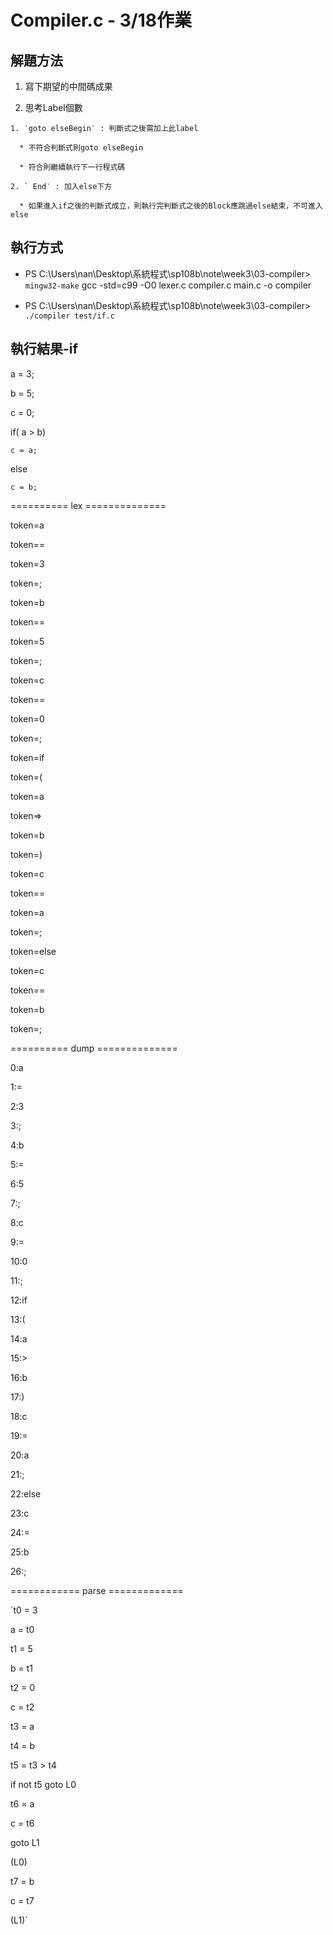 # Compiler.c - 3/18作業

## 解題方法

  1. 寫下期望的中間碼成果
  
  2. 思考Label個數
    
    1. ‵goto elseBegin‵ : 判斷式之後需加上此label
    
      * 不符合判斷式則goto elseBegin
      
      * 符合則繼續執行下一行程式碼
      
    2. ` End‵ : 加入else下方
    
      * 如果進入if之後的判斷式成立，則執行完判斷式之後的Block應跳過else結束，不可進入else
## 執行方式

* PS C:\Users\nan\Desktop\系統程式\sp108b\note\week3\03-compiler> `mingw32-make`
gcc -std=c99 -O0 lexer.c compiler.c main.c -o compiler

* PS C:\Users\nan\Desktop\系統程式\sp108b\note\week3\03-compiler> `./compiler test/if.c`

## 執行結果-if

a = 3;

b = 5;

c = 0;

if( a > b)

    c = a;
    
else

    c = b;
    
========== lex ==============

token=a

token==

token=3

token=;

token=b

token==

token=5

token=;

token=c

token==

token=0

token=;

token=if

token=(

token=a

token=>

token=b

token=)

token=c

token==

token=a

token=;

token=else

token=c

token==

token=b

token=;

========== dump ==============

0:a

1:=

2:3

3:;

4:b

5:=

6:5

7:;

8:c

9:=

10:0

11:;

12:if

13:(

14:a

15:>

16:b

17:)

18:c

19:=

20:a

21:;

22:else

23:c

24:=

25:b

26:;

============ parse =============

`t0 = 3

a = t0

t1 = 5

b = t1

t2 = 0

c = t2

t3 = a

t4 = b

t5 = t3 > t4

if not t5 goto L0

t6 = a

c = t6

goto L1

(L0)

t7 = b

c = t7

(L1)`
